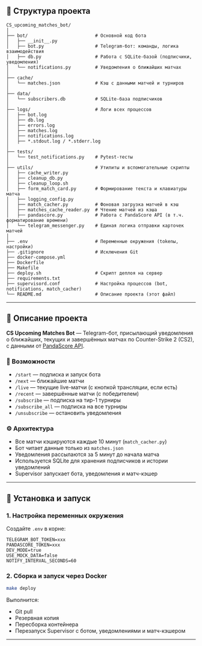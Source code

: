 ## 📁 Структура проекта

```
CS_upcoming_matches_bot/
│
├── bot/                         # Основной код бота
│   ├── __init__.py
│   ├── bot.py                   # Telegram-бот: команды, логика взаимодействия
│   ├── db.py                    # Работа с SQLite-базой (подписчики, уведомления)
│   └── notifications.py         # Уведомления о ближайших матчах
│
├── cache/
│   └── matches.json             # Кэш с данными матчей и турниров
│
├── data/
│   └── subscribers.db           # SQLite-база подписчиков
│
├── logs/                        # Логи всех процессов
│   ├── bot.log
│   ├── db.log
│   ├── errors.log
│   ├── matches.log
│   ├── notifications.log
│   ├── *.stdout.log / *.stderr.log
│
├── tests/
│   └── test_notifications.py    # Pytest-тесты
│
├── utils/                       # Утилиты и вспомогательные скрипты
│   ├── cache_writer.py
│   ├── cleanup_db.py
│   ├── cleanup_loop.sh
│   ├── form_match_card.py       # Формирование текста и клавиатуры матча
│   ├── logging_config.py
│   ├── match_cacher.py          # Фоновая загрузка матчей в кэш
│   ├── matches_cache_reader.py  # Чтение матчей из кэша
│   ├── pandascore.py            # Работа с PandaScore API (в т.ч. форматирование времени)
│   └── telegram_messenger.py    # Единая логика отправки карточек матчей
│
├── .env                         # Переменные окружения (tokenы, настройки)
├── .gitignore                   # Исключения Git
├── docker-compose.yml
├── Dockerfile
├── Makefile
├── deploy.sh                    # Скрипт деплоя на сервер
├── requirements.txt
├── supervisord.conf             # Настройка процессов (bot, notifications, match_cacher)
└── README.md                    # Описание проекта (этот файл)
```

---

## 📌 Описание проекта

**CS Upcoming Matches Bot** — Telegram-бот, присылающий уведомления о ближайших, текущих и завершённых матчах по Counter-Strike 2 (CS2), с данными от [PandaScore API](https://pandascore.co/).

### 🧹 Возможности

* `/start` — подписка и запуск бота
* `/next` — ближайшие матчи
* `/live` — текущие live-матчи (с кнопкой трансляции, если есть)
* `/recent` — завершённые матчи (с победителем)
* `/subscribe` — подписка на тир-1 турниры
* `/subscribe_all` — подписка на все турниры
* `/unsubscribe` — остановить уведомления

### ⚙️ Архитектура

* Все матчи кэшируются каждые 10 минут (`match_cacher.py`)
* Бот читает данные только из `matches.json`
* Уведомления рассылаются за 5 минут до начала матча
* Используется SQLite для хранения подписчиков и истории уведомлений
* Supervisor запускает бота, уведомления и матч-кэшер

---

## 🚀 Установка и запуск

### 1. Настройка переменных окружения

Создайте `.env` в корне:

```env
TELEGRAM_BOT_TOKEN=xxx
PANDASCORE_TOKEN=xxx
DEV_MODE=true
USE_MOCK_DATA=false
NOTIFY_INTERVAL_SECONDS=60
```

### 2. Сборка и запуск через Docker

```bash
make deploy
```

Выполнится:

* Git pull
* Резервная копия
* Пересборка контейнера
* Перезапуск Supervisor с ботом, уведомлениями и матч-кэшером

---
